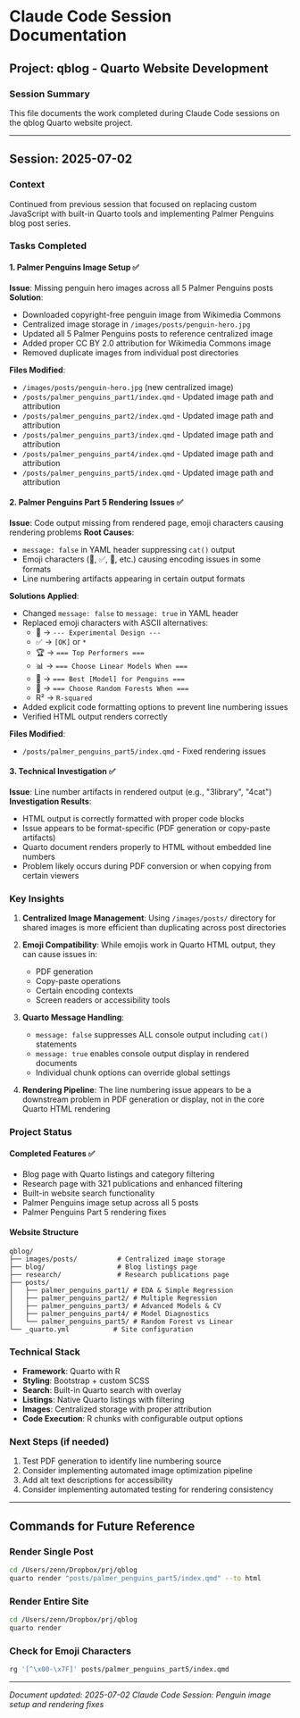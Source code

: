# Claude Code Session Documentation

## Project: qblog - Quarto Website Development

### Session Summary
This file documents the work completed during Claude Code sessions on the qblog Quarto website project.

---

## Session: 2025-07-02

### Context
Continued from previous session that focused on replacing custom JavaScript with built-in Quarto tools and implementing Palmer Penguins blog post series.

### Tasks Completed

#### 1. Palmer Penguins Image Setup ✅
**Issue**: Missing penguin hero images across all 5 Palmer Penguins posts
**Solution**: 
- Downloaded copyright-free penguin image from Wikimedia Commons
- Centralized image storage in `/images/posts/penguin-hero.jpg`
- Updated all 5 Palmer Penguins posts to reference centralized image
- Added proper CC BY 2.0 attribution for Wikimedia Commons image
- Removed duplicate images from individual post directories

**Files Modified**:
- `/images/posts/penguin-hero.jpg` (new centralized image)
- `/posts/palmer_penguins_part1/index.qmd` - Updated image path and attribution
- `/posts/palmer_penguins_part2/index.qmd` - Updated image path and attribution  
- `/posts/palmer_penguins_part3/index.qmd` - Updated image path and attribution
- `/posts/palmer_penguins_part4/index.qmd` - Updated image path and attribution
- `/posts/palmer_penguins_part5/index.qmd` - Updated image path and attribution

#### 2. Palmer Penguins Part 5 Rendering Issues ✅
**Issue**: Code output missing from rendered page, emoji characters causing rendering problems
**Root Causes**:
- `message: false` in YAML header suppressing `cat()` output
- Emoji characters (🐧, ✅, 🔬, etc.) causing encoding issues in some formats
- Line numbering artifacts appearing in certain output formats

**Solutions Applied**:
- Changed `message: false` to `message: true` in YAML header
- Replaced emoji characters with ASCII alternatives:
  - 🔬 → `--- Experimental Design ---`
  - ✅ → `[OK]` or `*`
  - 🏆 → `=== Top Performers ===`
  - 📊 → `=== Choose Linear Models When ===`
  - 🎯 → `=== Best [Model] for Penguins ===`
  - 🌲 → `=== Choose Random Forests When ===`
  - R² → `R-squared`
- Added explicit code formatting options to prevent line numbering issues
- Verified HTML output renders correctly

**Files Modified**:
- `/posts/palmer_penguins_part5/index.qmd` - Fixed rendering issues

#### 3. Technical Investigation ✅
**Issue**: Line number artifacts in rendered output (e.g., "3library", "4cat")
**Investigation Results**:
- HTML output is correctly formatted with proper code blocks
- Issue appears to be format-specific (PDF generation or copy-paste artifacts)
- Quarto document renders properly to HTML without embedded line numbers
- Problem likely occurs during PDF conversion or when copying from certain viewers

### Key Insights

1. **Centralized Image Management**: Using `/images/posts/` directory for shared images is more efficient than duplicating across post directories

2. **Emoji Compatibility**: While emojis work in Quarto HTML output, they can cause issues in:
   - PDF generation
   - Copy-paste operations  
   - Certain encoding contexts
   - Screen readers or accessibility tools

3. **Quarto Message Handling**: 
   - `message: false` suppresses ALL console output including `cat()` statements
   - `message: true` enables console output display in rendered documents
   - Individual chunk options can override global settings

4. **Rendering Pipeline**: The line numbering issue appears to be a downstream problem in PDF generation or display, not in the core Quarto HTML rendering

### Project Status

#### Completed Features ✅
- Blog page with Quarto listings and category filtering
- Research page with 321 publications and enhanced filtering
- Built-in website search functionality
- Palmer Penguins image setup across all 5 posts
- Palmer Penguins Part 5 rendering fixes

#### Website Structure
```
qblog/
├── images/posts/          # Centralized image storage
├── blog/                  # Blog listings page
├── research/              # Research publications page  
├── posts/
│   ├── palmer_penguins_part1/ # EDA & Simple Regression
│   ├── palmer_penguins_part2/ # Multiple Regression
│   ├── palmer_penguins_part3/ # Advanced Models & CV
│   ├── palmer_penguins_part4/ # Model Diagnostics
│   └── palmer_penguins_part5/ # Random Forest vs Linear
└── _quarto.yml           # Site configuration
```

### Technical Stack
- **Framework**: Quarto with R
- **Styling**: Bootstrap + custom SCSS
- **Search**: Built-in Quarto search with overlay
- **Listings**: Native Quarto listings with filtering
- **Images**: Centralized storage with proper attribution
- **Code Execution**: R chunks with configurable output options

### Next Steps (if needed)
1. Test PDF generation to identify line numbering source
2. Consider implementing automated image optimization pipeline
3. Add alt text descriptions for accessibility
4. Consider implementing automated testing for rendering consistency

---

## Commands for Future Reference

### Render Single Post
```bash
cd /Users/zenn/Dropbox/prj/qblog
quarto render "posts/palmer_penguins_part5/index.qmd" --to html
```

### Render Entire Site
```bash
cd /Users/zenn/Dropbox/prj/qblog  
quarto render
```

### Check for Emoji Characters
```bash
rg '[^\x00-\x7F]' posts/palmer_penguins_part5/index.qmd
```

---

*Document updated: 2025-07-02*
*Claude Code Session: Penguin image setup and rendering fixes*